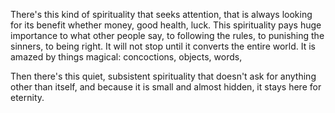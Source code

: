 There's this kind of spirituality that seeks attention, that is always looking for its benefit whether money, good health, luck. This spirituality pays huge importance to what other people say, to following the rules, to punishing the sinners, to being right. It will not stop until it converts the entire world. It is amazed by things magical: concoctions, objects, words,

Then there's this quiet, subsistent spirituality that doesn't ask for anything other than itself, and because it is small and almost hidden, it stays here for eternity.